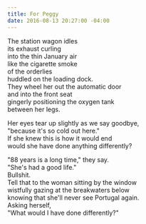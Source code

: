 ```yaml
---
title: For Peggy
date: 2016-08-13 20:27:00 -04:00
---
```


The station wagon idles  
its exhaust curling  
into the thin January air  
like the cigarette smoke  
of the orderlies  
huddled on the loading dock.  
They wheel her out the automatic door  
and into the front seat  
gingerly positioning the oxygen tank  
between her legs.

Her eyes tear up slightly as we say goodbye,  
"because it's so cold out here."  
If she knew this is how it would end  
would she have done anything differently?

"88 years is a long time," they say.  
"She's had a good life."  
Bullshit.  
Tell that to the woman sitting by the window  
wistfully gazing at the breakwaters below  
knowing that she'll never see Portugal again.  
Asking herself,  
"What would I have done differently?"